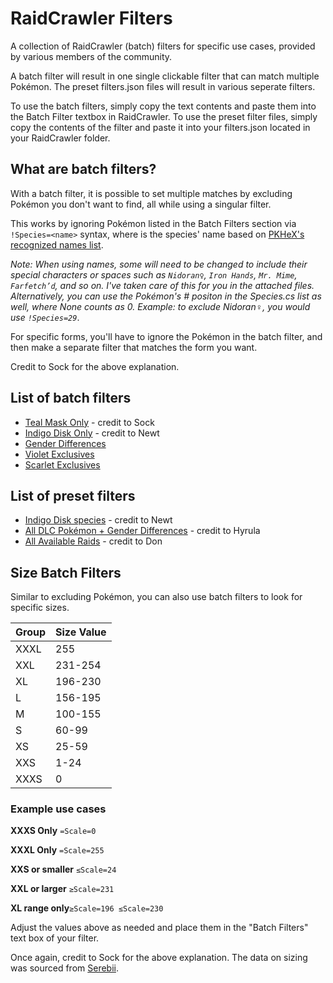 
# RaidCrawler Filters

A collection of RaidCrawler (batch) filters for specific use cases, provided by various members of the community.

A batch filter will result in one single clickable filter that can match multiple Pokémon. The preset filters.json files will result in various seperate filters.

To use the batch filters, simply copy the text contents and paste them into the Batch Filter textbox in RaidCrawler. To use the preset filter files, simply copy the contents of the filter and paste it into your filters.json located in your RaidCrawler folder.
## What are batch filters?

With a batch filter, it is possible to set multiple matches by excluding Pokémon you don't want to find, all while using a singular filter.

This works by ignoring Pokémon listed in the Batch Filters section via `!Species=<name>` syntax, where <name> is the species' name based on [PKHeX's recognized names list](<https://github.com/kwsch/PKHeX/blob/master/PKHeX.Core/Game/Enums/Species.cs>).

*Note: When using names, some will need to be changed to include their special characters or spaces such as `Nidoran♀`, `Iron Hands`, `Mr. Mime`, `Farfetch’d`, and so on. I've taken care of this for you in the attached files.*
*Alternatively, you can use the Pokémon's # positon in the Species.cs list as well, where None counts as 0. Example: to exclude Nidoran♀, you would use `!Species=29`*.

For specific forms, you'll have to ignore the Pokémon in the batch filter, and then make a separate filter that matches the form you want. 

Credit to Sock for the above explanation.

## List of batch filters

- [Teal Mask Only](https://pastebin.com/XTL8vhMG) - credit to Sock
- [Indigo Disk Only](https://github.com/ilihasj/rcfilters/blob/a8d14204b021cbdc5152e52e3fdfc4d62d15ab6f/Blueberry_Filter.txt) - credit to Newt
- [Gender Differences](https://github.com/ilihasj/rcfilters/blob/a8d14204b021cbdc5152e52e3fdfc4d62d15ab6f/Gender_Differences.txt)
- [Violet Exclusives](https://github.com/ilihasj/rcfilters/blob/a8d14204b021cbdc5152e52e3fdfc4d62d15ab6f/Violet_Exclusives.txt)
- [Scarlet Exclusives](https://github.com/ilihasj/rcfilters/blob/a8d14204b021cbdc5152e52e3fdfc4d62d15ab6f/Scarlet_Exclusives.txt)

## List of preset filters

- [Indigo Disk species](https://github.com/ilihasj/rcfilters/blob/a8d14204b021cbdc5152e52e3fdfc4d62d15ab6f/Indigo_Disk.json) - credit to Newt
- [All DLC Pokémon + Gender Differences](https://github.com/ilihasj/rcfilters/blob/a8d14204b021cbdc5152e52e3fdfc4d62d15ab6f/DLC_Gender.json) - credit to Hyrula
- [All Available Raids](https://github.com/ilihasj/rcfilters/blob/a8d14204b021cbdc5152e52e3fdfc4d62d15ab6f/All_Raids.json) - credit to Don

## Size Batch Filters

Similar to excluding Pokémon, you can also use batch filters to look for specific sizes.

|Group  |  Size Value 
--------|---------- 
XXXL |   255  
XXL  |  231-254
XL    |    196-230
L      |  156-195
M       | 100-155
S      |  60-99
XS     |   25-59
XXS  | 1-24
XXXS   | 0

### Example use cases

**XXXS Only**
`=Scale=0`

**XXXL Only** `=Scale=255`

**XXS or smaller**
`≤Scale=24`

**XXL or larger**
`≥Scale=231`

**XL range only**```≥Scale=196 ≤Scale=230```

Adjust the values above as needed and place them in the "Batch Filters" text box of your filter.

Once again, credit to Sock for the above explanation. The data on sizing was sourced from [Serebii](https://www.serebii.net/scarletviolet/size.shtml). 

